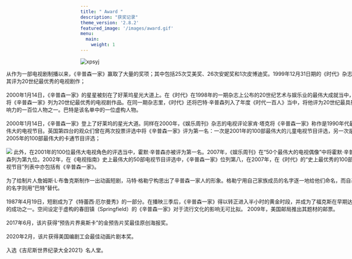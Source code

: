 ```yaml
---
title: " Award "
description: "获奖记录"
theme_version: '2.8.2'
featured_image: '/images/award.gif'
menu:
  main:
    weight: 1
---
```

![xpsyj](http://5b0988e595225.cdn.sohucs.com/images/20180810/f3c451ea8b254434ae377f27061d7a95.gif)
<p style="width: 950px;margin-left: -200px;">从作为一部电视剧制播以来，《辛普森一家》赢取了大量的奖项；其中包括25次艾美奖、26次安妮奖和1次皮博迪奖。1999年12月31日期的《时代》杂志将其评为20世纪最优秀的电视剧作；<br><br>
2000年1月14日，《辛普森一家》的星星被刻在了好莱坞星光大道上。在《时代》在1998年的一期杂志上公布的20世纪艺术与娱乐业的最伟大成就当中，将《辛普森一家》列为20世纪最优秀的电视剧作品。在同一期杂志里，《时代》还将巴特·辛普森列入了年度《时代一百人》当中，将他评为20世纪最具影响力的一百位人物之一。巴特是该名单中的一位虚构人物。<br><br>
2000年1月14日，《辛普森一家》登上了好莱坞的星光大道。同样在2000年，《娱乐周刊》杂志的电视评论家肯·塔克将《辛普森一家》称作是1990年代最伟大的电视节目。英国第四台的观众们曾在两次投票评选中将《辛普森一家》评为第一名：一次是2001年的100部最伟大的儿童电视节目评选，另一次是2005年的100部最伟大的卡通节目评选；<br><br>
<img src="/images/hollwude.jpeg.crdownload">
此外，在2001年的100位最伟大电视角色的评选当中，霍默·辛普森亦被评为第一名。2007年，《娱乐周刊》在“50个最伟大的电视偶像”中将霍默·辛普森列为第九位。2002年，在《电视指南》史上最伟大的50部电视节目评选中，《辛普森一家》位列第八，在2007年，在《时代》的“史上最优秀的100部电视节目”列表中亦包括有《辛普森一家》。<br><br>
为了给制片人詹姆斯·L·布鲁克斯制作一出动画短剧，马特·格勒宁构思出了辛普森一家人的形象。格勒宁用自己家族成员的名字逐一地给他们命名，而自己的名字则用“巴特”替代。<br><br>
1987年4月19日，短剧成为了《特蕾西·厄尔曼秀》的一部分。在播映三季后，《辛普森一家》得以转正进入半小时的黄金时段，并成为了福克斯在早期达成的成功之一。空间设定于虚构的春田镇（Springfield）的《辛普森一家》对于流行文化的影响无可比拟。
2009年，美国邮局推出其题材的邮票。<br><br>
2017年6月，该片获得“预告片界奥斯卡”的金预告片奖最佳原创海报奖。<br><br>
2020年2月，该片获得美国编剧工会最佳动画片剧本奖。<br><br>
入选《吉尼斯世界纪录大全2021》名人堂。<br><br></p>
